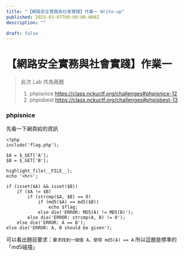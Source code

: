 ```yaml
---
title: "【網路安全實務與社會實踐】作業一 Write-up"
published: 2025-03-07T00:00:00.000Z
description: ""

draft: false
---
```

# 【網路安全實務與社會實踐】作業一

> 此次 Lab 共為兩題
>
> 1. phpisnice https://class.nckuctf.org/challenges#phpisnice-12
> 2. phpisbest https://class.nckuctf.org/challenges#phpisbest-13

### phpisnice

先看一下網頁給的資訊

```
<?php
include('flag.php');

$A = $_GET['A'];
$B = $_GET['B'];

highlight_file(__FILE__);
echo '<hr>';

if (isset($A) && isset($B))
    if ($A != $B)
        if (strcmp($A, $B) == 0)
            if (md5($A) == md5($B))
                echo $flag;
            else die('ERROR: MD5(A) != MD5(B)');
        else die('ERROR: strcmp(A, B) != 0');
    else die('ERROR: A == B');
else die('ERROR: A, B should be given');
```

可以看出題目要求：`要求找到一個值 A，使得 md5(A) == A`
所以這題是標準的「md5碰撞」

<!--more-->
